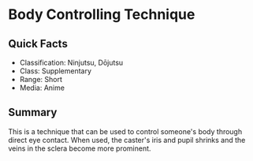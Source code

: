 # Body Controlling Technique

## Quick Facts
- Classification: Ninjutsu, Dōjutsu
- Class: Supplementary
- Range: Short
- Media: Anime

## Summary
This is a technique that can be used to control someone's body through direct eye contact. When used, the caster's iris and pupil shrinks and the veins in the sclera become more prominent.
